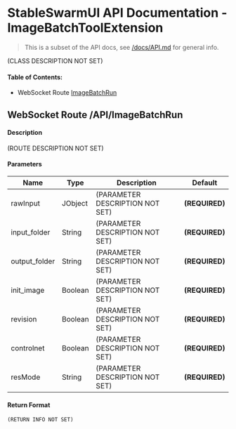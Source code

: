 # StableSwarmUI API Documentation - ImageBatchToolExtension

> This is a subset of the API docs, see [/docs/API.md](/docs/API.md) for general info.

(CLASS DESCRIPTION NOT SET)

#### Table of Contents:

- WebSocket Route [ImageBatchRun](#websocket-route-apiimagebatchrun)

## WebSocket Route /API/ImageBatchRun

#### Description

(ROUTE DESCRIPTION NOT SET)

#### Parameters

| Name | Type | Description | Default |
| --- | --- | --- | --- |
| rawInput | JObject | (PARAMETER DESCRIPTION NOT SET) | **(REQUIRED)** |
| input_folder | String | (PARAMETER DESCRIPTION NOT SET) | **(REQUIRED)** |
| output_folder | String | (PARAMETER DESCRIPTION NOT SET) | **(REQUIRED)** |
| init_image | Boolean | (PARAMETER DESCRIPTION NOT SET) | **(REQUIRED)** |
| revision | Boolean | (PARAMETER DESCRIPTION NOT SET) | **(REQUIRED)** |
| controlnet | Boolean | (PARAMETER DESCRIPTION NOT SET) | **(REQUIRED)** |
| resMode | String | (PARAMETER DESCRIPTION NOT SET) | **(REQUIRED)** |

#### Return Format

```js
(RETURN INFO NOT SET)
```

